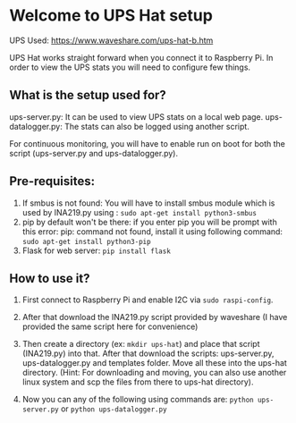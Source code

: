 # Welcome to UPS Hat setup

UPS Used: https://www.waveshare.com/ups-hat-b.htm

UPS Hat works straight forward when you connect it to Raspberry Pi. In order to view the UPS stats you will need to configure few things.

## What is the setup used for?

ups-server.py: It can be used to view UPS stats on a local web page.
ups-datalogger.py:    The stats can also be logged using another script.

For continuous monitoring, you will have to enable run on boot for both the script (ups-server.py and ups-datalogger.py).



## Pre-requisites: 

1. If smbus is not found: You will have to install smbus module which is used by INA219.py using : ```sudo apt-get install python3-smbus```
2. pip by default won't be there: if you enter pip you will be prompt with this error: pip: command not found, install it using following command: ```sudo apt-get install python3-pip```
3. Flask for web server: ```pip install flask```

## How to use it?

1. First connect to Raspberry Pi and enable I2C via ```sudo raspi-config```.

2. After that download the INA219.py script provided by waveshare (I have provided the same script here for convenience)

3. Then create a directory (ex: ```mkdir ups-hat```) and place that script (INA219.py) into that. After that download the scripts: ups-server.py, ups-datalogger.py and templates folder. Move all these into the ups-hat directory. (Hint: For downloading and moving, you can also use another linux system and scp the files from there to ups-hat directory).

4. Now you can any of the following using commands are: ```python ups-server.py``` or ```python ups-datalogger.py```

